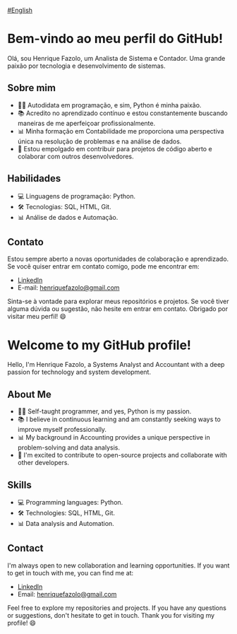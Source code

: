 [#English](https://github.com/henriquefazolo/henriquefazolo/blob/main/README.md#welcome-to-my-github-profile)

# Bem-vindo ao meu perfil do GitHub!

Olá, sou Henrique Fazolo, um Analista de Sistema e Contador. Uma grande paixão por tecnologia e desenvolvimento de sistemas. 

## Sobre mim

- 👨‍💻 Autodidata em programação, e sim, Python é minha paixão.
- 📚 Acredito no aprendizado contínuo e estou constantemente buscando maneiras de me aperfeiçoar profissionalmente.
- 📊 Minha formação em Contabilidade me proporciona uma perspectiva única na resolução de problemas e na análise de dados.
- 🌱 Estou empolgado em contribuir para projetos de código aberto e colaborar com outros desenvolvedores.

## Habilidades

- 💻 Linguagens de programação: Python.
- 🛠️ Tecnologias: SQL, HTML, Git.
- 📊 Análise de dados e Automação.

## Contato

Estou sempre aberto a novas oportunidades de colaboração e aprendizado. Se você quiser entrar em contato comigo, pode me encontrar em:

- [LinkedIn](https://www.linkedin.com/in/henrique-fazolo-0baa2839)
- E-mail: henriquefazolo@gmail.com

Sinta-se à vontade para explorar meus repositórios e projetos. Se você tiver alguma dúvida ou sugestão, não hesite em entrar em contato. 
Obrigado por visitar meu perfil! 😄

# Welcome to my GitHub profile!

Hello, I'm Henrique Fazolo, a Systems Analyst and Accountant with a deep passion for technology and system development.

## About Me

- 👨‍💻 Self-taught programmer, and yes, Python is my passion.
- 📚 I believe in continuous learning and am constantly seeking ways to improve myself professionally.
- 📊 My background in Accounting provides a unique perspective in problem-solving and data analysis.
- 🌱 I'm excited to contribute to open-source projects and collaborate with other developers.

## Skills

- 💻 Programming languages: Python.
- 🛠️ Technologies: SQL, HTML, Git.
- 📊 Data analysis and Automation.

## Contact

I'm always open to new collaboration and learning opportunities. If you want to get in touch with me, you can find me at:

- [LinkedIn](https://www.linkedin.com/in/henrique-fazolo-0baa2839)
- Email: henriquefazolo@gmail.com

Feel free to explore my repositories and projects. If you have any questions or suggestions, don't hesitate to get in touch. 
Thank you for visiting my profile! 😄

